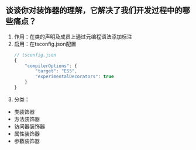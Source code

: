 ## 谈谈你对装饰器的理解，它解决了我们开发过程中的哪些痛点？
1.  作用：在类的声明及成员上通过元编程语法添加标注
2.  启用：在tsconfig.json配置
    ```javascript
    // tsconfig.json
    {
        "compilerOptions": {
            "target": "ES5",
            "experimentalDecorators": true
        }
    }
    ```
3.  分类：
-   类装饰器
-   方法装饰器
-   访问器装饰器
-   属性装饰器
-   参数装饰器
